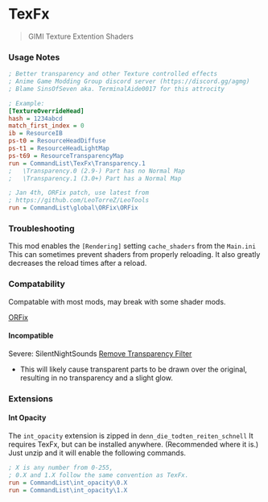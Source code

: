 # TexFx
> GIMI Texture Extention Shaders

### Usage Notes
```ini
; Better transparency and other Texture controlled effects
; Anime Game Modding Group discord server (https://discord.gg/agmg)
; Blame SinsOfSeven aka. TerminalAide0017 for this attrocity

; Example:
[TextureOverrideHead]
hash = 1234abcd
match_first_index = 0
ib = ResourceIB
ps-t0 = ResourceHeadDiffuse
ps-t1 = ResourceHeadLightMap
ps-t69 = ResourceTransparencyMap
run = CommandList\TexFx\Transparency.1
;   \Transparency.0 (2.9-) Part has no Normal Map
;   \Transparency.1 (3.0+) Part has a Normal Map

; Jan 4th, ORFix patch, use latest from
; https://github.com/LeoTorreZ/LeoTools
run = CommandList\global\ORFix\ORFix
```

### Troubleshooting
This mod enables the `[Rendering]` setting `cache_shaders` from the `Main.ini`
This can sometimes prevent shaders from properly reloading.
It also greatly decreases the reload times after a reload.


### Compatability
Compatable with most mods, may break with some shader mods.

[ORFix](https://github.com/leotorrez/LeoTools/blob/main/releases/ORFix.ini)

#### Incompatible
Severe: SilentNightSounds [Remove Transparency Filter](https://gamebanana.com/mods/406659)
- This will likely cause transparent parts to be drawn over the original, resulting in no transparency and a slight glow.

### Extensions

#### Int Opacity
The `int_opacity` extension is zipped in `denn_die_todten_reiten_schnell`
It requires TexFx, but can be installed anywhere. (Recommended where it is.)
Just unzip and it will enable the following commands.
```ini
; X is any number from 0-255, 
; 0.X and 1.X follow the same convention as TexFx.
run = CommandList\int_opacity\0.X
run = CommandList\int_opacity\1.X
```